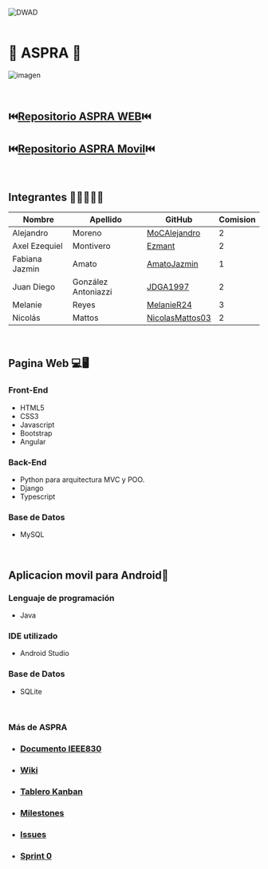 ![DWAD](https://github.com/JDGA1997/ASPRA-Movil/assets/105946879/4bd8b57c-8cb3-4d67-92a8-bc83ac8733f4)
<br></br>

# 🐾 ASPRA 🐾
![imagen](https://github.com/JDGA1997/ASPRA-Movil/assets/105946879/e1aedf58-d0d0-49da-8b61-d08e8a653fb6)

<br>

## ⏮️[Repositorio ASPRA WEB](https://github.com/AS-PR-A/ASPRA-Web)⏮️

## ⏮️[Repositorio ASPRA Movil](https://github.com/AS-PR-A/ASPRA-Movil)⏮️

<br>

## Integrantes  👩‍💻👨🏼‍💻

| Nombre          | Apellido            | GitHub                                                | Comision |
|-----------------|---------------------|-------------------------------------------------------|----------|
| Alejandro       | Moreno              | [MoCAlejandro](https://github.com/MoCAlejandro)       |   2      |
| Axel Ezequiel   | Montivero           | [Ezmant](https://github.com/Ezmant)                   |   2      |
| Fabiana Jazmin  |  Amato              | [AmatoJazmin](https://github.com/AmatoJazmin)         |   1      |
| Juan Diego      | González Antoniazzi | [JDGA1997](https://github.com/JDGA1997)               |   2      |
| Melanie         | Reyes               | [MelanieR24](https://github.com/MelanieR24)           |   3      |
| Nicolás         |     Mattos          | [NicolasMattos03](https://github.com/NicolasMattos03) |   2      |


<br>

## Pagina Web 💻🖥️

### Front-End
- HTML5
- CSS3
- Javascript
- Bootstrap
- Angular

### Back-End
- Python para arquitectura MVC y POO.
- Django
- Typescript

### Base de Datos
- MySQL

<br>

## Aplicacion movil para Android📱

### Lenguaje de programación
- Java

### IDE utilizado
- Android Studio

### Base de Datos
- SQLite

<br>

### Más de ASPRA

- ### [Documento IEEE830](https://docs.google.com/document/d/1yoGYpTMU1NPqZDSuM2iEQeQGeHVx1eCX/edit?usp=sharing&ouid=103416615054896105402&rtpof=true&sd=true)

- ### [Wiki](https://github.com/AS-PR-A/ASPRA/wiki)

- ### [Tablero Kanban](https://github.com/orgs/AS-PR-A/projects/1/views/1)

- ### [Milestones](https://github.com/AS-PR-A/ASPRA/milestones)

- ### [Issues](https://github.com/AS-PR-A/ASPRA/issues)

- ### [Sprint 0](https://github.com/AS-PR-A/ASPRA/milestone/1)
